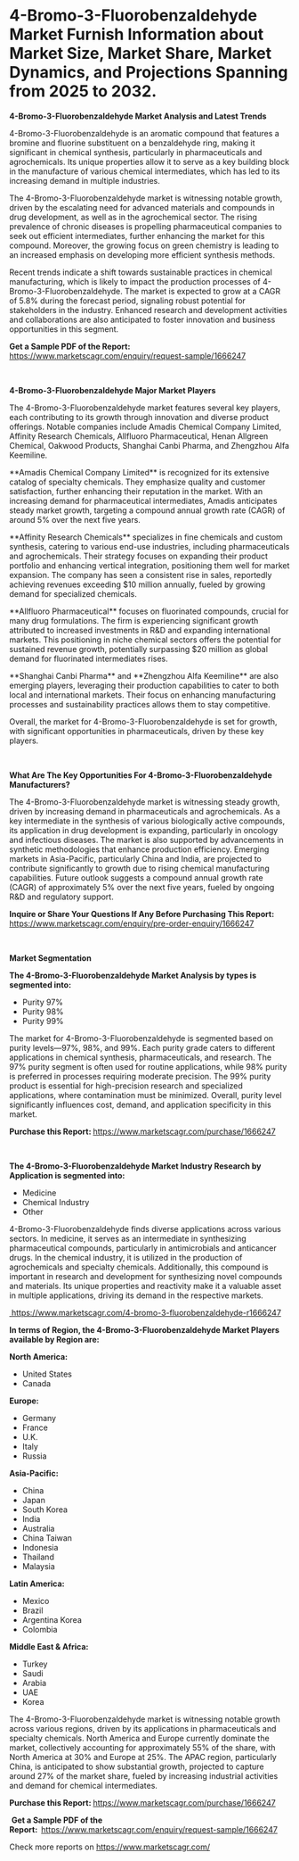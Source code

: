 <p><h1>4-Bromo-3-Fluorobenzaldehyde Market Furnish Information about Market Size, Market Share, Market Dynamics, and Projections Spanning from 2025 to 2032.</h1></p><p><strong>4-Bromo-3-Fluorobenzaldehyde Market Analysis and Latest Trends</strong></p>
<p><p>4-Bromo-3-Fluorobenzaldehyde is an aromatic compound that features a bromine and fluorine substituent on a benzaldehyde ring, making it significant in chemical synthesis, particularly in pharmaceuticals and agrochemicals. Its unique properties allow it to serve as a key building block in the manufacture of various chemical intermediates, which has led to its increasing demand in multiple industries.</p><p>The 4-Bromo-3-Fluorobenzaldehyde market is witnessing notable growth, driven by the escalating need for advanced materials and compounds in drug development, as well as in the agrochemical sector. The rising prevalence of chronic diseases is propelling pharmaceutical companies to seek out efficient intermediates, further enhancing the market for this compound. Moreover, the growing focus on green chemistry is leading to an increased emphasis on developing more efficient synthesis methods.</p><p>Recent trends indicate a shift towards sustainable practices in chemical manufacturing, which is likely to impact the production processes of 4-Bromo-3-Fluorobenzaldehyde. The market is expected to grow at a CAGR of 5.8% during the forecast period, signaling robust potential for stakeholders in the industry. Enhanced research and development activities and collaborations are also anticipated to foster innovation and business opportunities in this segment.</p></p>
<p><strong>Get a Sample PDF of the Report:&nbsp;</strong> <a href="https://www.marketscagr.com/enquiry/request-sample/1666247?utm_campaign=2480&utm_medium=2&utm_source=Github&utm_content=ia&utm_term=02042025&utm_id=4-bromo-3-fluorobenzaldehyde">https://www.marketscagr.com/enquiry/request-sample/1666247</a></p>
<p>&nbsp;</p>
<p><strong>4-Bromo-3-Fluorobenzaldehyde Major Market Players</strong></p>
<p><p>The 4-Bromo-3-Fluorobenzaldehyde market features several key players, each contributing to its growth through innovation and diverse product offerings. Notable companies include Amadis Chemical Company Limited, Affinity Research Chemicals, Allfluoro Pharmaceutical, Henan Allgreen Chemical, Oakwood Products, Shanghai Canbi Pharma, and Zhengzhou Alfa Keemiline.</p><p>**Amadis Chemical Company Limited** is recognized for its extensive catalog of specialty chemicals. They emphasize quality and customer satisfaction, further enhancing their reputation in the market. With an increasing demand for pharmaceutical intermediates, Amadis anticipates steady market growth, targeting a compound annual growth rate (CAGR) of around 5% over the next five years.</p><p>**Affinity Research Chemicals** specializes in fine chemicals and custom synthesis, catering to various end-use industries, including pharmaceuticals and agrochemicals. Their strategy focuses on expanding their product portfolio and enhancing vertical integration, positioning them well for market expansion. The company has seen a consistent rise in sales, reportedly achieving revenues exceeding $10 million annually, fueled by growing demand for specialized chemicals.</p><p>**Allfluoro Pharmaceutical** focuses on fluorinated compounds, crucial for many drug formulations. The firm is experiencing significant growth attributed to increased investments in R&D and expanding international markets. This positioning in niche chemical sectors offers the potential for sustained revenue growth, potentially surpassing $20 million as global demand for fluorinated intermediates rises.</p><p>**Shanghai Canbi Pharma** and **Zhengzhou Alfa Keemiline** are also emerging players, leveraging their production capabilities to cater to both local and international markets. Their focus on enhancing manufacturing processes and sustainability practices allows them to stay competitive.</p><p>Overall, the market for 4-Bromo-3-Fluorobenzaldehyde is set for growth, with significant opportunities in pharmaceuticals, driven by these key players.</p></p>
<p>&nbsp;</p>
<p><strong>What Are The Key Opportunities For 4-Bromo-3-Fluorobenzaldehyde Manufacturers?</strong></p>
<p><p>The 4-Bromo-3-Fluorobenzaldehyde market is witnessing steady growth, driven by increasing demand in pharmaceuticals and agrochemicals. As a key intermediate in the synthesis of various biologically active compounds, its application in drug development is expanding, particularly in oncology and infectious diseases. The market is also supported by advancements in synthetic methodologies that enhance production efficiency. Emerging markets in Asia-Pacific, particularly China and India, are projected to contribute significantly to growth due to rising chemical manufacturing capabilities. Future outlook suggests a compound annual growth rate (CAGR) of approximately 5% over the next five years, fueled by ongoing R&D and regulatory support.</p></p>
<p><strong>Inquire or Share Your Questions If Any Before Purchasing This Report:</strong> <a href="https://www.marketscagr.com/enquiry/pre-order-enquiry/1666247?utm_campaign=2480&utm_medium=2&utm_source=Github&utm_content=ia&utm_term=02042025&utm_id=4-bromo-3-fluorobenzaldehyde">https://www.marketscagr.com/enquiry/pre-order-enquiry/1666247</a></p>
<p>&nbsp;</p>
<p><strong>Market Segmentation</strong></p>
<p><strong>The 4-Bromo-3-Fluorobenzaldehyde Market Analysis by types is segmented into:</strong></p>
<p><ul><li>Purity 97%</li><li>Purity 98%</li><li>Purity 99%</li></ul></p>
<p><p>The market for 4-Bromo-3-Fluorobenzaldehyde is segmented based on purity levels—97%, 98%, and 99%. Each purity grade caters to different applications in chemical synthesis, pharmaceuticals, and research. The 97% purity segment is often used for routine applications, while 98% purity is preferred in processes requiring moderate precision. The 99% purity product is essential for high-precision research and specialized applications, where contamination must be minimized. Overall, purity level significantly influences cost, demand, and application specificity in this market.</p></p>
<p><strong>Purchase this Report:&nbsp;</strong><a href="https://www.marketscagr.com/purchase/1666247?utm_campaign=2480&utm_medium=2&utm_source=Github&utm_content=ia&utm_term=02042025&utm_id=4-bromo-3-fluorobenzaldehyde">https://www.marketscagr.com/purchase/1666247</a></p>
<p>&nbsp;</p>
<p><strong>The 4-Bromo-3-Fluorobenzaldehyde Market Industry Research by Application is segmented into:</strong></p>
<p><ul><li>Medicine</li><li>Chemical Industry</li><li>Other</li></ul></p>
<p><p>4-Bromo-3-Fluorobenzaldehyde finds diverse applications across various sectors. In medicine, it serves as an intermediate in synthesizing pharmaceutical compounds, particularly in antimicrobials and anticancer drugs. In the chemical industry, it is utilized in the production of agrochemicals and specialty chemicals. Additionally, this compound is important in research and development for synthesizing novel compounds and materials. Its unique properties and reactivity make it a valuable asset in multiple applications, driving its demand in the respective markets.</p></p>
<p><a href="https://www.marketscagr.com/4-bromo-3-fluorobenzaldehyde-r1666247?utm_campaign=2480&utm_medium=2&utm_source=Github&utm_content=ia&utm_term=02042025&utm_id=4-bromo-3-fluorobenzaldehyde">&nbsp;https://www.marketscagr.com/4-bromo-3-fluorobenzaldehyde-r1666247</a></p>
<p><strong>In terms of Region, the 4-Bromo-3-Fluorobenzaldehyde Market Players available by Region are:</strong></p>
<p>
    <p> <strong> North America: </strong>
        <ul>
            <li>United States</li>
            <li>Canada</li>
        </ul>
        </p> 
    <p> <strong> Europe: </strong>
        <ul>
            <li>Germany</li>
            <li>France</li>
            <li>U.K.</li>
            <li>Italy</li>
            <li>Russia</li>
        </ul>
        </p> 
    <p> <strong> Asia-Pacific: </strong>
        <ul>
            <li>China</li>
            <li>Japan</li>
            <li>South Korea</li>
            <li>India</li>
            <li>Australia</li>
            <li>China Taiwan</li>
            <li>Indonesia</li>
            <li>Thailand</li>
            <li>Malaysia</li>
        </ul>
        </p> 
    <p> <strong> Latin America: </strong>
        <ul>
            <li>Mexico</li>
            <li>Brazil</li>
            <li>Argentina Korea</li>
            <li>Colombia</li>
        </ul>
        </p> 
    <p> <strong> Middle East & Africa: </strong>
        <ul>
            <li>Turkey</li>
            <li>Saudi</li>
            <li>Arabia</li>
            <li>UAE</li>
            <li>Korea</li>
        </ul>
    </p>
    </p>
<p><p>The 4-Bromo-3-Fluorobenzaldehyde market is witnessing notable growth across various regions, driven by its applications in pharmaceuticals and specialty chemicals. North America and Europe currently dominate the market, collectively accounting for approximately 55% of the share, with North America at 30% and Europe at 25%. The APAC region, particularly China, is anticipated to show substantial growth, projected to capture around 27% of the market share, fueled by increasing industrial activities and demand for chemical intermediates.</p></p>
<p><strong>Purchase this Report: </strong><a href="https://www.marketscagr.com/purchase/1666247?utm_campaign=2480&utm_medium=2&utm_source=Github&utm_content=ia&utm_term=02042025&utm_id=4-bromo-3-fluorobenzaldehyde">https://www.marketscagr.com/purchase/1666247</a></p>
<p>&nbsp;<strong>Get a Sample PDF of the Report:&nbsp;&nbsp;</strong><a href="https://www.marketscagr.com/enquiry/request-sample/1666247?utm_campaign=2480&utm_medium=2&utm_source=Github&utm_content=ia&utm_term=02042025&utm_id=4-bromo-3-fluorobenzaldehyde">https://www.marketscagr.com/enquiry/request-sample/1666247</a></p>
<p><strong></strong></p>
<p>Check more reports on <a href="https://www.marketscagr.com/?utm_campaign=2480&utm_medium=2&utm_source=Github&utm_content=ia&utm_term=02042025&utm_id=4-bromo-3-fluorobenzaldehyde">https://www.marketscagr.com/</a></p>